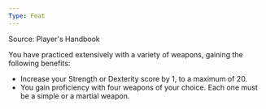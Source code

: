 ```yaml
---
Type: Feat
---
```

Source: Player's Handbook

You have practiced extensively with a variety of weapons, gaining the following benefits:

- Increase your Strength or Dexterity score by 1, to a maximum of 20.
- You gain proficiency with four weapons of your choice. Each one must be a simple or a martial weapon.